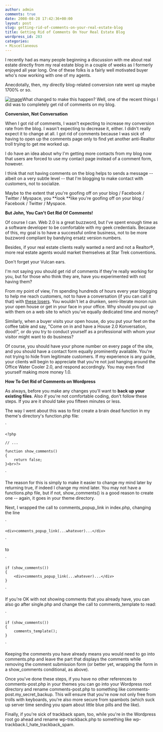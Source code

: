 ```yaml
---
author: admin
comments: true
date: 2008-08-28 17:42:36+00:00
layout: post
slug: getting-rid-of-comments-on-your-real-estate-blog
title: Getting Rid of Comments On Your Real Estate Blog
wordpress_id: 283
categories:
- Miscellaneous
---
```


I recently had as many people beginning a discussion with me about real estate directly from my real estate blog in a couple of weeks as I formerly enjoyed all year long. One of these folks is a fairly well motivated buyer who's now working with one of my agents.

Anecdotally, then, my directly blog-related conversion rate went up maybe 1700% or so.




[![image](http://www.particlewave.com/internet-marketing/wp-content/uploads/2008/08/image-thumb.png)](http://www.particlewave.com/internet-marketing/wp-content/uploads/2008/08/image.png)What changed to make this happen? Well, one of the recent things I did was to completely get rid of comments on my blog.

**Conversion, Not Conversation**

When I got rid of comments, I wasn't expecting to increase my conversion rate from the blog. I wasn't expecting to decrease it, either. I didn't really expect it to change at all. I got rid of comments because I was sick of having to open up the comments page only to find yet another anti-Realtor troll trying to get me worked up.

I do have an idea about why I'm getting more contacts from my blog now that users are forced to use my contact page instead of a comment form, however.

I think that not having comments on the blog helps to sends a message -- albeit on a very subtle level -- that I'm blogging to make contact with customers, not to socialize.

Maybe to the extent that you're goofing off on your blog / Facebook / Twitter / Myspace, you **look **like you're goofing off on your blog / Facebook / Twitter / Myspace.

**But John, You Can't Get Rid Of Comments!**

Of course I can. Web 2.0 is a great buzzword, but I've spent enough time as a software developer to be comfortable with my geek credentials. Because of this, my goal is to have a successful online business, not to be more buzzword compliant by bandying ersatz version numbers.

Besides, if your real estate clients really wanted a nerd and not a Realtor®, more real estate agents would market themselves at Star Trek conventions.

Don't forget your Vulcan ears.

I'm not saying you should get rid of comments if they're really working for you, but for those who think they are, have you experimented with not having them?

From my point of view, I'm spending hundreds of hours every year blogging to help me reach customers, not to have a conversation (if you can call it that) with [these losers](http://www.collegehumor.com/video:1771556). You wouldn't let a drunken, semi-literate moron ruin your open house or get in your face in your office. Why should you put up with them on a web site to which you've equally dedicated time and money?

Similarly, when a buyer visits your open house, do you put your feet on the coffee table and say, "Come on in and have a House 2.0 Konversation, dood!", or do you try to conduct yourself as a professional with whom your visitor might want to do business?

Of course, you should have your phone number on every page of the site, and you should have a contact form equally prominently available. You're not trying to hide from legitimate customers. If my experience is any guide, your clients will begin to appreciate that you're not just hanging around the Office Water Cooler 2.0, and respond accordingly. You may even find yourself making more money 1.0.

**How To Get Rid of Comments on Wordpress**

As always, before you make any changes you'll want to **back up your existing files**. Also if you're not comfortable coding, don't follow these steps. If you are it should take you fifteen minutes or less. 

The way I went about this was to first create a brain dead function in my theme's directory's function.php file: 

`
    
    <?php
    
    // ...
    
    function show_comments()
    {
        return false;
    }<br>?>

`


The reason for this is simply to make it easier to change my mind later by returning true, if indeed I change my mind later. You may not have a functions.php file, but if not, show_comments() is a good reason to create one -- again, it goes in your theme directory.




Next, I wrapped the call to comments_popup_link in index.php, changing the line 

`
    
    <div>comments_popup_link(...whatever)...</div>
    

`


to 

`
    
    if (show_comments())
    {
        <div>comments_popup_link(...whatever)...</div>
    }

`


If you're OK with not showing comments that you already have, you can also go after single.php and change the call to comments_template to read:

`
    
    if (show_comments())
    {
        comments_template();
    }

`


Keeping the comments you have already means you would need to go into comments.php and leave the part that displays the comments while removing the comment submission form (or better yet, wrapping the form in a show_comments conditional, as above).




Once you've done these steps, if you have no other references to comments-post.php in your themes you can go into your Wordpress root directory and rename comments-post.php to something like comments-post.my_secret_backup. This will ensure that you're now not only free from trolls with keyboards, you're also more secure from spambots (which suck up server time sending you spam about little blue pills and the like).




Finally, if you're sick of trackback spam, too, while you're in the Wordpress root go ahead and rename wp-trackback.php to something like wp-trackback.I_hate_trackback_spam.

